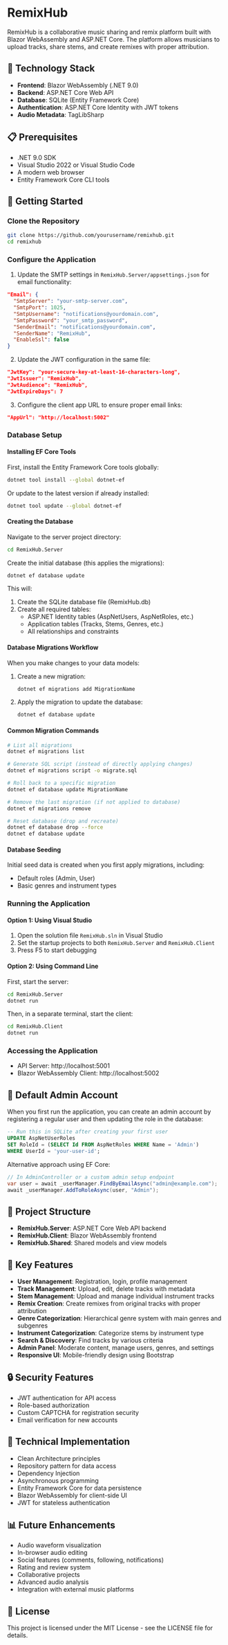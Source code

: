 # RemixHub

RemixHub is a collaborative music sharing and remix platform built with Blazor WebAssembly and ASP.NET Core. The platform allows musicians to upload tracks, share stems, and create remixes with proper attribution.

## 🧱 Technology Stack

- **Frontend**: Blazor WebAssembly (.NET 9.0)
- **Backend**: ASP.NET Core Web API
- **Database**: SQLite (Entity Framework Core)
- **Authentication**: ASP.NET Core Identity with JWT tokens
- **Audio Metadata**: TagLibSharp

## 📋 Prerequisites

- .NET 9.0 SDK
- Visual Studio 2022 or Visual Studio Code
- A modern web browser
- Entity Framework Core CLI tools

## 🚀 Getting Started

### Clone the Repository

```bash
git clone https://github.com/yourusername/remixhub.git
cd remixhub
```

### Configure the Application

1. Update the SMTP settings in `RemixHub.Server/appsettings.json` for email functionality:

```json
"Email": {
  "SmtpServer": "your-smtp-server.com",
  "SmtpPort": 1025,
  "SmtpUsername": "notifications@yourdomain.com",
  "SmtpPassword": "your_smtp_password",
  "SenderEmail": "notifications@yourdomain.com",
  "SenderName": "RemixHub",
  "EnableSsl": false
}
```

2. Update the JWT configuration in the same file:

```json
"JwtKey": "your-secure-key-at-least-16-characters-long",
"JwtIssuer": "RemixHub",
"JwtAudience": "RemixHub",
"JwtExpireDays": 7
```

3. Configure the client app URL to ensure proper email links:

```json
"AppUrl": "http://localhost:5002"
```

### Database Setup

#### Installing EF Core Tools

First, install the Entity Framework Core tools globally:

```bash
dotnet tool install --global dotnet-ef
```

Or update to the latest version if already installed:

```bash
dotnet tool update --global dotnet-ef
```

#### Creating the Database

Navigate to the server project directory:

```bash
cd RemixHub.Server
```

Create the initial database (this applies the migrations):

```bash
dotnet ef database update
```

This will:
1. Create the SQLite database file (RemixHub.db)
2. Create all required tables:
   - ASP.NET Identity tables (AspNetUsers, AspNetRoles, etc.)
   - Application tables (Tracks, Stems, Genres, etc.)
   - All relationships and constraints

#### Database Migrations Workflow

When you make changes to your data models:

1. Create a new migration:
   ```bash
   dotnet ef migrations add MigrationName
   ```

2. Apply the migration to update the database:
   ```bash
   dotnet ef database update
   ```

#### Common Migration Commands

```bash
# List all migrations
dotnet ef migrations list

# Generate SQL script (instead of directly applying changes)
dotnet ef migrations script -o migrate.sql

# Roll back to a specific migration
dotnet ef database update MigrationName

# Remove the last migration (if not applied to database)
dotnet ef migrations remove

# Reset database (drop and recreate)
dotnet ef database drop --force
dotnet ef database update
```

#### Database Seeding

Initial seed data is created when you first apply migrations, including:
- Default roles (Admin, User)
- Basic genres and instrument types

### Running the Application

#### Option 1: Using Visual Studio

1. Open the solution file `RemixHub.sln` in Visual Studio
2. Set the startup projects to both `RemixHub.Server` and `RemixHub.Client`
3. Press F5 to start debugging

#### Option 2: Using Command Line

First, start the server:

```bash
cd RemixHub.Server
dotnet run
```

Then, in a separate terminal, start the client:

```bash
cd RemixHub.Client
dotnet run
```

### Accessing the Application

- API Server: http://localhost:5001
- Blazor WebAssembly Client: http://localhost:5002

## 🔑 Default Admin Account

When you first run the application, you can create an admin account by registering a regular user and then updating the role in the database:

```sql
-- Run this in SQLite after creating your first user
UPDATE AspNetUserRoles 
SET RoleId = (SELECT Id FROM AspNetRoles WHERE Name = 'Admin')
WHERE UserId = 'your-user-id';
```

Alternative approach using EF Core:
```csharp
// In AdminController or a custom admin setup endpoint
var user = await _userManager.FindByEmailAsync("admin@example.com");
await _userManager.AddToRoleAsync(user, "Admin");
```

## 📁 Project Structure

- **RemixHub.Server**: ASP.NET Core Web API backend
- **RemixHub.Client**: Blazor WebAssembly frontend
- **RemixHub.Shared**: Shared models and view models

## 🎵 Key Features

- **User Management**: Registration, login, profile management
- **Track Management**: Upload, edit, delete tracks with metadata
- **Stem Management**: Upload and manage individual instrument tracks
- **Remix Creation**: Create remixes from original tracks with proper attribution
- **Genre Categorization**: Hierarchical genre system with main genres and subgenres
- **Instrument Categorization**: Categorize stems by instrument type
- **Search & Discovery**: Find tracks by various criteria
- **Admin Panel**: Moderate content, manage users, genres, and settings
- **Responsive UI**: Mobile-friendly design using Bootstrap

## 🔒 Security Features

- JWT authentication for API access
- Role-based authorization
- Custom CAPTCHA for registration security
- Email verification for new accounts

## 🔧 Technical Implementation

- Clean Architecture principles
- Repository pattern for data access
- Dependency Injection
- Asynchronous programming
- Entity Framework Core for data persistence
- Blazor WebAssembly for client-side UI
- JWT for stateless authentication

## 📊 Future Enhancements

- Audio waveform visualization
- In-browser audio editing
- Social features (comments, following, notifications)
- Rating and review system
- Collaborative projects
- Advanced audio analysis
- Integration with external music platforms

## 📝 License

This project is licensed under the MIT License - see the LICENSE file for details.
